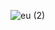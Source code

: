 ![eu (2)](https://user-images.githubusercontent.com/86638927/172405883-56414dcd-ca63-4bdc-a0e1-f86de989822e.jpeg)

